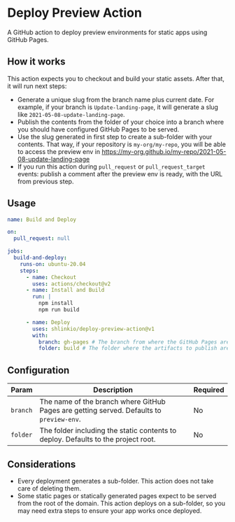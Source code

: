 # Deploy Preview Action

A GitHub action to deploy preview environments for static apps using GitHub Pages.

## How it works

This action expects you to checkout and build your static assets. After that, it will run next steps:

* Generate a unique slug from the branch name plus current date. For example, if your branch is `Update-landing-page`, it will generate a slug like `2021-05-08-update-landing-page`.
* Publish the contents from the folder of your choice into a branch where you should have configured GitHub Pages to be served.
* Use the slug generated in first step to create a sub-folder with your contents. That way, if your repository is `my-org/my-repo`, you will be able to access the preview env in https://my-org.github.io/my-repo/2021-05-08-update-landing-page
* If you run this action during `pull_request` or `pull_request_target` events: publish a comment after the preview env is ready, with the URL from previous step.

## Usage

```yaml
name: Build and Deploy

on:
  pull_request: null

jobs:
  build-and-deploy:
    runs-on: ubuntu-20.04
    steps:
      - name: Checkout
        uses: actions/checkout@v2
      - name: Install and Build
        run: |
          npm install
          npm run build

      - name: Deploy
        uses: shlinkio/deploy-preview-action@v1
        with:
          branch: gh-pages # The branch from where the GitHub Pages are served (defaults to preview-env)
          folder: build # The folder where the artifacts to publish are (defaults to the project root)
```

## Configuration

| Param    | Description                                                                              | Required |
|----------|------------------------------------------------------------------------------------------|----------|
| `branch` | The name of the branch where GitHub Pages are getting served. Defaults to `preview-env`. | No       |
| `folder` | The folder including the static contents to deploy. Defaults to the project root.        | No       |

## Considerations

* Every deployment generates a sub-folder. This action does not take care of deleting them.
* Some static pages or statically generated pages expect to be served from the root of the domain. This action deploys on a sub-folder, so you may need extra steps to ensure your app works once deployed.
